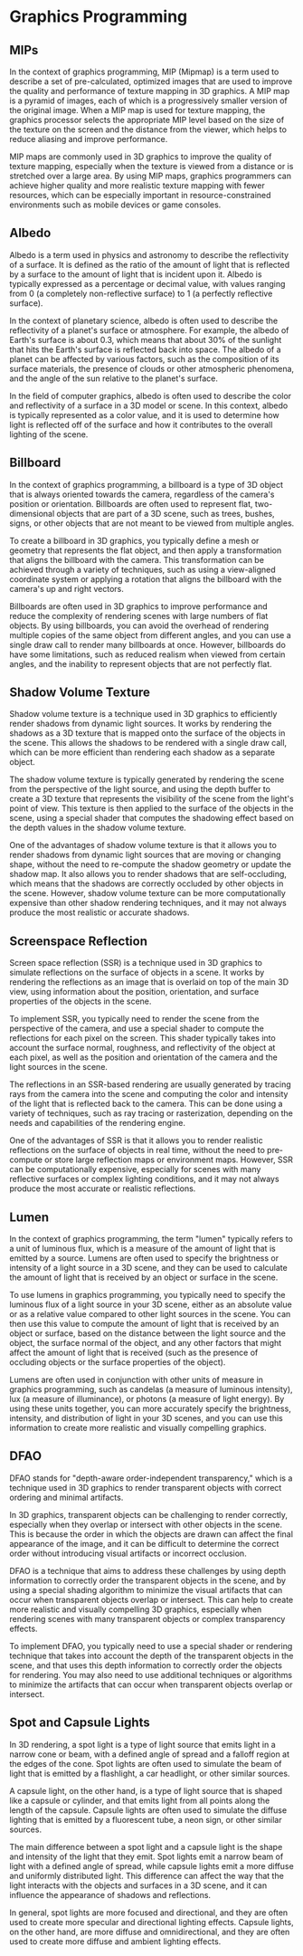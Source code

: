 # Graphics Programming

## MIPs

In the context of graphics programming, MIP (Mipmap) is a term used to describe
a set of pre-calculated, optimized images that are used to improve the quality
and performance of texture mapping in 3D graphics. A MIP map is a pyramid of
images, each of which is a progressively smaller version of the original image.
When a MIP map is used for texture mapping, the graphics processor selects the
appropriate MIP level based on the size of the texture on the screen and the
distance from the viewer, which helps to reduce aliasing and improve
performance.

MIP maps are commonly used in 3D graphics to improve the quality of texture
mapping, especially when the texture is viewed from a distance or is stretched
over a large area. By using MIP maps, graphics programmers can achieve higher
quality and more realistic texture mapping with fewer resources, which can be
especially important in resource-constrained environments such as mobile
devices or game consoles.

## Albedo

Albedo is a term used in physics and astronomy to describe the reflectivity of
a surface. It is defined as the ratio of the amount of light that is reflected
by a surface to the amount of light that is incident upon it. Albedo is
typically expressed as a percentage or decimal value, with values ranging from
0 (a completely non-reflective surface) to 1 (a perfectly reflective surface).

In the context of planetary science, albedo is often used to describe the
reflectivity of a planet's surface or atmosphere. For example, the albedo of
Earth's surface is about 0.3, which means that about 30% of the sunlight that
hits the Earth's surface is reflected back into space. The albedo of a planet
can be affected by various factors, such as the composition of its surface
materials, the presence of clouds or other atmospheric phenomena, and the angle
of the sun relative to the planet's surface.

In the field of computer graphics, albedo is often used to describe the color
and reflectivity of a surface in a 3D model or scene. In this context, albedo
is typically represented as a color value, and it is used to determine how
light is reflected off of the surface and how it contributes to the overall
lighting of the scene.

## Billboard

In the context of graphics programming, a billboard is a type of 3D object that
is always oriented towards the camera, regardless of the camera's position or
orientation. Billboards are often used to represent flat, two-dimensional
objects that are part of a 3D scene, such as trees, bushes, signs, or other
objects that are not meant to be viewed from multiple angles.

To create a billboard in 3D graphics, you typically define a mesh or geometry
that represents the flat object, and then apply a transformation that aligns
the billboard with the camera. This transformation can be achieved through a
variety of techniques, such as using a view-aligned coordinate system or
applying a rotation that aligns the billboard with the camera's up and right
vectors.

Billboards are often used in 3D graphics to improve performance and reduce the
complexity of rendering scenes with large numbers of flat objects. By using
billboards, you can avoid the overhead of rendering multiple copies of the same
object from different angles, and you can use a single draw call to render many
billboards at once. However, billboards do have some limitations, such as
reduced realism when viewed from certain angles, and the inability to represent
objects that are not perfectly flat.

## Shadow Volume Texture

Shadow volume texture is a technique used in 3D graphics to efficiently render
shadows from dynamic light sources. It works by rendering the shadows as a 3D
texture that is mapped onto the surface of the objects in the scene. This
allows the shadows to be rendered with a single draw call, which can be more
efficient than rendering each shadow as a separate object.

The shadow volume texture is typically generated by rendering the scene from
the perspective of the light source, and using the depth buffer to create a 3D
texture that represents the visibility of the scene from the light's point of
view. This texture is then applied to the surface of the objects in the scene,
using a special shader that computes the shadowing effect based on the depth
values in the shadow volume texture.

One of the advantages of shadow volume texture is that it allows you to render
shadows from dynamic light sources that are moving or changing shape, without
the need to re-compute the shadow geometry or update the shadow map. It also
allows you to render shadows that are self-occluding, which means that the
shadows are correctly occluded by other objects in the scene. However, shadow
volume texture can be more computationally expensive than other shadow
rendering techniques, and it may not always produce the most realistic or
accurate shadows.

## Screenspace Reflection

Screen space reflection (SSR) is a technique used in 3D graphics to simulate
reflections on the surface of objects in a scene. It works by rendering the
reflections as an image that is overlaid on top of the main 3D view, using
information about the position, orientation, and surface properties of the
objects in the scene.

To implement SSR, you typically need to render the scene from the perspective
of the camera, and use a special shader to compute the reflections for each
pixel on the screen. This shader typically takes into account the surface
normal, roughness, and reflectivity of the object at each pixel, as well as the
position and orientation of the camera and the light sources in the scene.

The reflections in an SSR-based rendering are usually generated by tracing rays
from the camera into the scene and computing the color and intensity of the
light that is reflected back to the camera. This can be done using a variety of
techniques, such as ray tracing or rasterization, depending on the needs and
capabilities of the rendering engine.

One of the advantages of SSR is that it allows you to render realistic
reflections on the surface of objects in real time, without the need to
pre-compute or store large reflection maps or environment maps. However, SSR
can be computationally expensive, especially for scenes with many reflective
surfaces or complex lighting conditions, and it may not always produce the most
accurate or realistic reflections.

## Lumen

In the context of graphics programming, the term "lumen" typically refers to a
unit of luminous flux, which is a measure of the amount of light that is
emitted by a source. Lumens are often used to specify the brightness or
intensity of a light source in a 3D scene, and they can be used to calculate
the amount of light that is received by an object or surface in the scene.

To use lumens in graphics programming, you typically need to specify the
luminous flux of a light source in your 3D scene, either as an absolute value
or as a relative value compared to other light sources in the scene. You can
then use this value to compute the amount of light that is received by an
object or surface, based on the distance between the light source and the
object, the surface normal of the object, and any other factors that might
affect the amount of light that is received (such as the presence of occluding
objects or the surface properties of the object).

Lumens are often used in conjunction with other units of measure in graphics
programming, such as candelas (a measure of luminous intensity), lux (a measure
of illuminance), or photons (a measure of light energy). By using these units
together, you can more accurately specify the brightness, intensity, and
distribution of light in your 3D scenes, and you can use this information to
create more realistic and visually compelling graphics.

## DFAO

DFAO stands for "depth-aware order-independent transparency," which is a
technique used in 3D graphics to render transparent objects with correct
ordering and minimal artifacts.

In 3D graphics, transparent objects can be challenging to render correctly,
especially when they overlap or intersect with other objects in the scene. This
is because the order in which the objects are drawn can affect the final
appearance of the image, and it can be difficult to determine the correct order
without introducing visual artifacts or incorrect occlusion.

DFAO is a technique that aims to address these challenges by using depth
information to correctly order the transparent objects in the scene, and by
using a special shading algorithm to minimize the visual artifacts that can
occur when transparent objects overlap or intersect. This can help to create
more realistic and visually compelling 3D graphics, especially when rendering
scenes with many transparent objects or complex transparency effects.

To implement DFAO, you typically need to use a special shader or rendering
technique that takes into account the depth of the transparent objects in the
scene, and that uses this depth information to correctly order the objects for
rendering. You may also need to use additional techniques or algorithms to
minimize the artifacts that can occur when transparent objects overlap or
intersect.

## Spot and Capsule Lights

In 3D rendering, a spot light is a type of light source that emits light in a
narrow cone or beam, with a defined angle of spread and a falloff region at the
edges of the cone. Spot lights are often used to simulate the beam of light
that is emitted by a flashlight, a car headlight, or other similar sources.

A capsule light, on the other hand, is a type of light source that is shaped
like a capsule or cylinder, and that emits light from all points along the
length of the capsule. Capsule lights are often used to simulate the diffuse
lighting that is emitted by a fluorescent tube, a neon sign, or other similar
sources.

The main difference between a spot light and a capsule light is the shape and
intensity of the light that they emit. Spot lights emit a narrow beam of light
with a defined angle of spread, while capsule lights emit a more diffuse and
uniformly distributed light. This difference can affect the way that the light
interacts with the objects and surfaces in a 3D scene, and it can influence the
appearance of shadows and reflections.

In general, spot lights are more focused and directional, and they are often
used to create more specular and directional lighting effects. Capsule lights,
on the other hand, are more diffuse and omnidirectional, and they are often
used to create more diffuse and ambient lighting effects.
